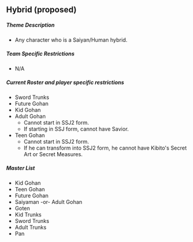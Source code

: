 ## Hybrid (proposed)

##### Theme Description
- Any character who is a Saiyan/Human hybrid. 

##### Team Specific Restrictions
- N/A

##### Current Roster and player specific restrictions

- Sword Trunks
- Future Gohan
- Kid Gohan
- Adult Gohan
  - Cannot start in SSJ2 form.
  - If starting in SSJ form, cannot have Savior.
- Teen Gohan
  - Cannot start in SSJ2 form.
  - If he can transform into SSJ2 form, he cannot have Kibito's Secret Art or Secret Measures.
  
##### Master List
- Kid Gohan
- Teen Gohan
- Future Gohan
- Saiyaman -or- Adult Gohan
- Goten
- Kid Trunks
- Sword Trunks
- Adult Trunks
- Pan